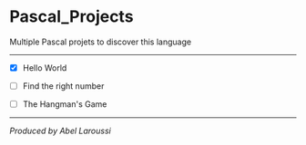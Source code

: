 # Pascal_Projects
Multiple Pascal projets to discover this language

---

- [x] Hello World

- [ ] Find the right number

- [ ] The Hangman's Game

---

*Produced by Abel Laroussi*
